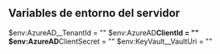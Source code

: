 ## Variables de entorno del servidor

$env:AzureAD__TenantId = ""
$env:AzureAD**ClientId = ""
$env:AzureAD**ClientSecret = ""
$env:KeyVault\_\_VaultUri = ""
